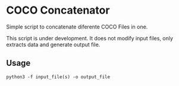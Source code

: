 # COCO Concatenator

Simple script to concatenate diferente COCO Files in one.

This script is under development. It does not modify input files, only extracts data and generate output file.

## Usage

`python3 -f input_file(s) -o output_file`
